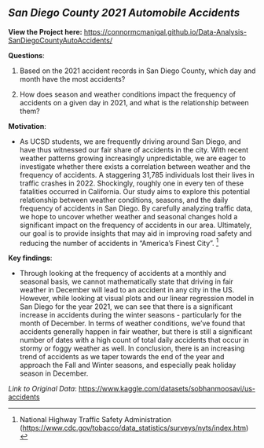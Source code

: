 ## *San Diego County 2021 Automobile Accidents*

**View the Project here:** https://connormcmanigal.github.io/Data-Analysis-SanDiegoCountyAutoAccidents/

**Questions**:
1. Based on the 2021 accident records in San Diego County, which day and month have the most accidents?

2. How does season and weather conditions impact the frequency of accidents on a given day in 2021, and what is the relationship between them?

**Motivation**:
- As UCSD students, we are frequently driving around San Diego, and have thus witnessed our fair share of accidents in the city. With recent weather patterns growing increasingly unpredictable, we are eager to investigate whether there exists a correlation between weather and the frequency of accidents. A staggering 31,785 individuals lost their lives in traffic crashes in 2022. Shockingly, roughly one in every ten of these fatalities occurred in California. Our study aims to explore this potential relationship between weather conditions, seasons, and the daily frequency of accidents in San Diego. By carefully analyzing traffic data, we hope to uncover whether weather and seasonal changes hold a significant impact on the frequency of accidents in our area. Ultimately, our goal is to provide insights that may aid in improving road safety and reducing the number of accidents in “America’s Finest City”. [^1]

[^1]: National Highway Traffic Safety Administration (https://www.cdc.gov/tobacco/data_statistics/surveys/nyts/index.htm) 

**Key findings**:
- Through looking at the frequency of accidents at a monthly and seasonal basis, we cannot mathematically state that driving in fair weather in December will lead to an accident in any city in the US. However, while looking at visual plots and our linear regression model in San Diego for the year 2021, we can see that there is a significant increase in accidents during the winter seasons - particularly for the month of December. In terms of weather conditions, we’ve found that accidents generally happen in fair weather, but there is still a significant number of dates with a high count of total daily accidents that occur in stormy or foggy weather as well. In conclusion, there is an increasing trend of accidents as we taper towards the end of the year and approach the Fall and Winter seasons, and especially peak holiday season in December.


*Link to Original Data*: https://www.kaggle.com/datasets/sobhanmoosavi/us-accidents 
